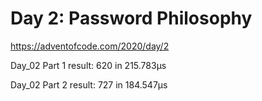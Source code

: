 # Day 2: Password Philosophy #
https://adventofcode.com/2020/day/2


Day_02 Part 1 result: 620 in 215.783µs

Day_02 Part 2 result: 727 in 184.547µs
